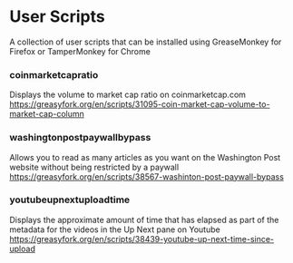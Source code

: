 # User Scripts
A collection of user scripts that can be installed using GreaseMonkey for Firefox or TamperMonkey for Chrome

### coinmarketcapratio
Displays the volume to market cap ratio on coinmarketcap.com  
https://greasyfork.org/en/scripts/31095-coin-market-cap-volume-to-market-cap-column

### washingtonpostpaywallbypass
Allows you to read as many articles as you want on the Washington Post website without being restricted by a paywall  
https://greasyfork.org/en/scripts/38567-washinton-post-paywall-bypass

### youtubeupnextuploadtime
Displays the approximate amount of time that has elapsed as part of the metadata for the videos in the Up Next pane on Youtube  
https://greasyfork.org/en/scripts/38439-youtube-up-next-time-since-upload
